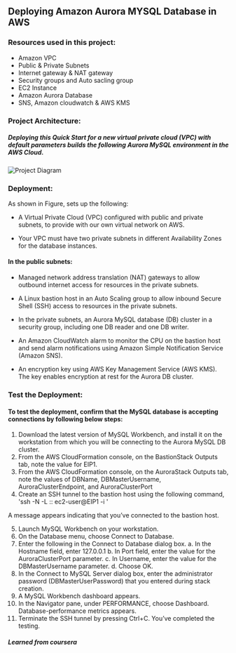 ## Deploying Amazon Aurora MYSQL Database in AWS

### Resources used in this project:
-   Amazon VPC
-   Public & Private Subnets
-   Internet gateway & NAT gateway
-   Security groups and Auto sacling group
-   EC2 Instance
-   Amazon Aurora Database
-   SNS, Amazon cloudwatch & AWS KMS


### Project Architecture:
##### Deploying this Quick Start for a new virtual private cloud (VPC) with default parameters builds the following Aurora MySQL environment in the AWS Cloud.

![Project Diagram](https://github.com/ahsan598/aws-aurora/blob/main/amazon-aurora-db-in-aws.svg)


### Deployment:
As shown in Figure, sets up the following:

- A Virtual Private Cloud (VPC) configured with public and private subnets, to provide with our own virtual network on AWS.

- Your VPC must have two private subnets in different Availability Zones for the database instances.

#### In the public subnets:

- Managed network address translation (NAT) gateways to allow outbound internet access for resources in the private subnets.

- A Linux bastion host in an Auto Scaling group to allow inbound Secure Shell (SSH) access to resources in the private subnets.

- In the private subnets, an Aurora MySQL database (DB) cluster in a security group, including one DB reader and one DB writer.

- An Amazon CloudWatch alarm to monitor the CPU on the bastion host and send alarm notifications using Amazon Simple Notification Service (Amazon SNS).

- An encryption key using AWS Key Management Service (AWS KMS). The key enables encryption at rest for the Aurora DB cluster.



### Test the Deployment:

#### To test the deployment, confirm that the MySQL database is accepting connections by following below steps:

1. Download the latest version of MySQL Workbench, and install it on the workstation from which you will be connecting to the Aurora MySQL DB cluster.
2. From the AWS CloudFormation console, on the BastionStack Outputs tab, note the value for EIP1.
3. From the AWS CloudFormation console, on the AuroraStack Outputs tab, note the values of DBName, DBMasterUsername, AuroraClusterEndpoint, and AuroraClusterPort
4. Create an SSH tunnel to the bastion host using the following command,
'ssh -N -L <AuroraClusterPort>:<AuroraClusterEndpoint>:<AuroraClusterPort> ec2-user@EIP1 -i <KeyPairName>'

A message appears indicating that you’ve connected to the bastion host.

5. Launch MySQL Workbench on your workstation.
6. On the Database menu, choose Connect to Database.
7. Enter the following in the Connect to Database dialog box.
    a. In the Hostname field, enter 127.0.0.1
    b. In Port field, enter the value for the AuroraClusterPort parameter.
    c. In Username, enter the value for the DBMasterUsername parameter.
    d. Choose OK.
8. In the Connect to MySQL Server dialog box, enter the administrator password (DBMasterUserPassword) that you entered during stack creation.
9. A MySQL Workbench dashboard appears.
10. In the Navigator pane, under PERFORMANCE, choose Dashboard. Database-performance metrics appears.
11. Terminate the SSH tunnel by pressing Ctrl+C. You’ve completed the testing.






##### Learned from coursera